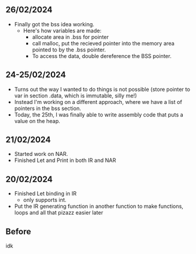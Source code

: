 ## 26/02/2024

- Finally got the bss idea working.
  - Here's how variables are made:
    - allocate area in .bss for pointer
    - call malloc, put the recieved pointer into the memory area pointed to by the .bss pointer.
    - To access the data, double dereference the BSS pointer.

## 24-25/02/2024

- Turns out the way I wanted to do things is not possible (store pointer to var in section .data, which is immutable, silly me!)
- Instead I'm working on a different approach, where we have a list of pointers in the bss section.
- Today, the 25th, I was finally able to write assembly code that puts a value on the heap.

## 21/02/2024

- Started work on NAR.
- Finished Let and Print in both IR and NAR

## 20/02/2024

- Finished Let binding in IR
    - only supports int.
- Put the IR generating function in another function to make functions, loops and all that pizazz easier later

## Before

idk